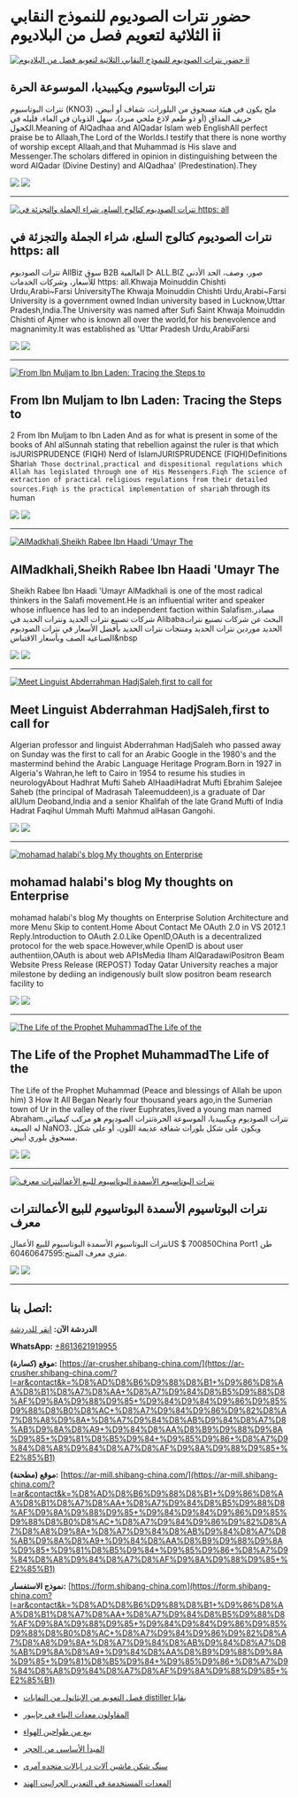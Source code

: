 # حضور نترات الصوديوم للنموذج النقابي الثلاثية لتعويم فصل من البلاديوم ⅱ

<a href="https://swt.shibang-china.com/?n=lxq&l=ar&img&k=%D8%AD%D8%B6%D9%88%D8%B1+%D9%86%D8%AA%D8%B1%D8%A7%D8%AA+%D8%A7%D9%84%D8%B5%D9%88%D8%AF%D9%8A%D9%88%D9%85+%D9%84%D9%84%D9%86%D9%85%D9%88%D8%B0%D8%AC+%D8%A7%D9%84%D9%86%D9%82%D8%A7%D8%A8%D9%8A+%D8%A7%D9%84%D8%AB%D9%84%D8%A7%D8%AB%D9%8A%D8%A9+%D9%84%D8%AA%D8%B9%D9%88%D9%8A%D9%85+%D9%81%D8%B5%D9%84+%D9%85%D9%86+%D8%A7%D9%84%D8%A8%D9%84%D8%A7%D8%AF%D9%8A%D9%88%D9%85+%E2%85%B1" target="_blank">![حضور نترات الصوديوم للنموذج النقابي الثلاثية لتعويم فصل من البلاديوم ⅱ](http://static.shibang-china.com/all-800x300/1081.jpg)</a>

## نترات البوتاسيوم ويكيبيديا، الموسوعة الحرة
نترات البوتاسيوم (KNO3) ملح يكون في هيئة مسحوق من البلورات، شفاف أو أبيض، حريف المذاق (أو ذو طعم لاذع ملحي مبرد)، سهل الذوبان في الماء، قليله في الكحول.Meaning of AlQadhaa and AlQadar Islam web EnglishAll perfect praise be to Allaah,The Lord of the Worlds.I testify that there is none worthy of worship except Allaah,and that Muhammad is His slave and Messenger.The scholars differed in opinion in distinguishing between the word AlQadar (Divine Destiny) and AlQadhaa' (Predestination).They


<a href="https://whatsapp.shibangsoft.com/WhatsApp.php" target="_blank" title="WhatsApp">![](http://static.shibang-china.com/icon/whatsapp.png)</a> <a href="https://swt.shibang-china.com/?n=lxq&l=ar&icon&k=%D8%AD%D8%B6%D9%88%D8%B1+%D9%86%D8%AA%D8%B1%D8%A7%D8%AA+%D8%A7%D9%84%D8%B5%D9%88%D8%AF%D9%8A%D9%88%D9%85+%D9%84%D9%84%D9%86%D9%85%D9%88%D8%B0%D8%AC+%D8%A7%D9%84%D9%86%D9%82%D8%A7%D8%A8%D9%8A+%D8%A7%D9%84%D8%AB%D9%84%D8%A7%D8%AB%D9%8A%D8%A9+%D9%84%D8%AA%D8%B9%D9%88%D9%8A%D9%85+%D9%81%D8%B5%D9%84+%D9%85%D9%86+%D8%A7%D9%84%D8%A8%D9%84%D8%A7%D8%AF%D9%8A%D9%88%D9%85+%E2%85%B1" target="_blank">![](http://static.shibang-china.com/icon/chat-ar.png)</a>

---

<a href="https://swt.shibang-china.com/?n=lxq&l=ar&img&k=%D8%AD%D8%B6%D9%88%D8%B1+%D9%86%D8%AA%D8%B1%D8%A7%D8%AA+%D8%A7%D9%84%D8%B5%D9%88%D8%AF%D9%8A%D9%88%D9%85+%D9%84%D9%84%D9%86%D9%85%D9%88%D8%B0%D8%AC+%D8%A7%D9%84%D9%86%D9%82%D8%A7%D8%A8%D9%8A+%D8%A7%D9%84%D8%AB%D9%84%D8%A7%D8%AB%D9%8A%D8%A9+%D9%84%D8%AA%D8%B9%D9%88%D9%8A%D9%85+%D9%81%D8%B5%D9%84+%D9%85%D9%86+%D8%A7%D9%84%D8%A8%D9%84%D8%A7%D8%AF%D9%8A%D9%88%D9%85+%E2%85%B1" target="_blank">![نترات الصوديوم كتالوج السلع، شراء الجملة والتجزئة في https: all](http://static.shibang-china.com/all-800x300/799.jpg)</a>

## نترات الصوديوم كتالوج السلع، شراء الجملة والتجزئة في https: all
نترات الصوديوم AllBiz سوق B2B العالمية ▻ ALL.BIZ صور، وصف، الحد الأدنى للأسعار، وشركات الخدمات https: all.Khwaja Moinuddin Chishti Urdu,Arabi~Farsi UniversityThe Khwaja Moinuddin Chishti Urdu,Arabi~Farsi University is a government owned Indian university based in Lucknow,Uttar Pradesh,India.The University was named after Sufi Saint Khwaja Moinuddin Chishti of Ajmer who is known all over the world,for his benevolence and magnanimity.It was established as 'Uttar Pradesh Urdu,ArabiFarsi


<a href="https://whatsapp.shibangsoft.com/WhatsApp.php" target="_blank" title="WhatsApp">![](http://static.shibang-china.com/icon/whatsapp.png)</a> <a href="https://swt.shibang-china.com/?n=lxq&l=ar&icon&k=%D8%AD%D8%B6%D9%88%D8%B1+%D9%86%D8%AA%D8%B1%D8%A7%D8%AA+%D8%A7%D9%84%D8%B5%D9%88%D8%AF%D9%8A%D9%88%D9%85+%D9%84%D9%84%D9%86%D9%85%D9%88%D8%B0%D8%AC+%D8%A7%D9%84%D9%86%D9%82%D8%A7%D8%A8%D9%8A+%D8%A7%D9%84%D8%AB%D9%84%D8%A7%D8%AB%D9%8A%D8%A9+%D9%84%D8%AA%D8%B9%D9%88%D9%8A%D9%85+%D9%81%D8%B5%D9%84+%D9%85%D9%86+%D8%A7%D9%84%D8%A8%D9%84%D8%A7%D8%AF%D9%8A%D9%88%D9%85+%E2%85%B1" target="_blank">![](http://static.shibang-china.com/icon/chat-ar.png)</a>

---

<a href="https://swt.shibang-china.com/?n=lxq&l=ar&img&k=%D8%AD%D8%B6%D9%88%D8%B1+%D9%86%D8%AA%D8%B1%D8%A7%D8%AA+%D8%A7%D9%84%D8%B5%D9%88%D8%AF%D9%8A%D9%88%D9%85+%D9%84%D9%84%D9%86%D9%85%D9%88%D8%B0%D8%AC+%D8%A7%D9%84%D9%86%D9%82%D8%A7%D8%A8%D9%8A+%D8%A7%D9%84%D8%AB%D9%84%D8%A7%D8%AB%D9%8A%D8%A9+%D9%84%D8%AA%D8%B9%D9%88%D9%8A%D9%85+%D9%81%D8%B5%D9%84+%D9%85%D9%86+%D8%A7%D9%84%D8%A8%D9%84%D8%A7%D8%AF%D9%8A%D9%88%D9%85+%E2%85%B1" target="_blank">![From Ibn Muljam to Ibn Laden: Tracing the Steps to](http://static.shibang-china.com/all-800x300/480.jpg)</a>

## From Ibn Muljam to Ibn Laden: Tracing the Steps to
2 From Ibn Muljam to Ibn Laden And as for what is present in some of the books of Ahl alSunnah stating that rebellion against the ruler is that which isJURISPRUDENCE (FIQH) Nerd of IslamJURISPRUDENCE (FIQH)Definitions Shari`ah Those doctrinal,practical and dispositional regulations which Allah has legislated through one of His Messengers.Fiqh The science of extraction of practical religious regulations from their detailed sources.Fiqh is the practical implementation of shari`ah through its human


<a href="https://whatsapp.shibangsoft.com/WhatsApp.php" target="_blank" title="WhatsApp">![](http://static.shibang-china.com/icon/whatsapp.png)</a> <a href="https://swt.shibang-china.com/?n=lxq&l=ar&icon&k=%D8%AD%D8%B6%D9%88%D8%B1+%D9%86%D8%AA%D8%B1%D8%A7%D8%AA+%D8%A7%D9%84%D8%B5%D9%88%D8%AF%D9%8A%D9%88%D9%85+%D9%84%D9%84%D9%86%D9%85%D9%88%D8%B0%D8%AC+%D8%A7%D9%84%D9%86%D9%82%D8%A7%D8%A8%D9%8A+%D8%A7%D9%84%D8%AB%D9%84%D8%A7%D8%AB%D9%8A%D8%A9+%D9%84%D8%AA%D8%B9%D9%88%D9%8A%D9%85+%D9%81%D8%B5%D9%84+%D9%85%D9%86+%D8%A7%D9%84%D8%A8%D9%84%D8%A7%D8%AF%D9%8A%D9%88%D9%85+%E2%85%B1" target="_blank">![](http://static.shibang-china.com/icon/chat-ar.png)</a>

---

<a href="https://swt.shibang-china.com/?n=lxq&l=ar&img&k=%D8%AD%D8%B6%D9%88%D8%B1+%D9%86%D8%AA%D8%B1%D8%A7%D8%AA+%D8%A7%D9%84%D8%B5%D9%88%D8%AF%D9%8A%D9%88%D9%85+%D9%84%D9%84%D9%86%D9%85%D9%88%D8%B0%D8%AC+%D8%A7%D9%84%D9%86%D9%82%D8%A7%D8%A8%D9%8A+%D8%A7%D9%84%D8%AB%D9%84%D8%A7%D8%AB%D9%8A%D8%A9+%D9%84%D8%AA%D8%B9%D9%88%D9%8A%D9%85+%D9%81%D8%B5%D9%84+%D9%85%D9%86+%D8%A7%D9%84%D8%A8%D9%84%D8%A7%D8%AF%D9%8A%D9%88%D9%85+%E2%85%B1" target="_blank">![AlMadkhali,Sheikh Rabee Ibn Haadi 'Umayr The](http://static.shibang-china.com/all-800x300/446.jpg)</a>

## AlMadkhali,Sheikh Rabee Ibn Haadi 'Umayr The
Sheikh Rabee Ibn Haadi 'Umayr AlMadkhali is one of the most radical thinkers in the Salafi movement.He is an influential writer and speaker whose influence has led to an independent faction within Salafism.مصادر شركات تصنيع نترات الحديد ونترات الحديد في Alibabaالبحث عن شركات تصنيع نترات الحديد موردين نترات الحديد ومنتجات نترات الحديد بأفضل الأسعار في نترات الصوديوم الصناعية الصف وبأسعار الاقتباس&nbsp


<a href="https://whatsapp.shibangsoft.com/WhatsApp.php" target="_blank" title="WhatsApp">![](http://static.shibang-china.com/icon/whatsapp.png)</a> <a href="https://swt.shibang-china.com/?n=lxq&l=ar&icon&k=%D8%AD%D8%B6%D9%88%D8%B1+%D9%86%D8%AA%D8%B1%D8%A7%D8%AA+%D8%A7%D9%84%D8%B5%D9%88%D8%AF%D9%8A%D9%88%D9%85+%D9%84%D9%84%D9%86%D9%85%D9%88%D8%B0%D8%AC+%D8%A7%D9%84%D9%86%D9%82%D8%A7%D8%A8%D9%8A+%D8%A7%D9%84%D8%AB%D9%84%D8%A7%D8%AB%D9%8A%D8%A9+%D9%84%D8%AA%D8%B9%D9%88%D9%8A%D9%85+%D9%81%D8%B5%D9%84+%D9%85%D9%86+%D8%A7%D9%84%D8%A8%D9%84%D8%A7%D8%AF%D9%8A%D9%88%D9%85+%E2%85%B1" target="_blank">![](http://static.shibang-china.com/icon/chat-ar.png)</a>

---

<a href="https://swt.shibang-china.com/?n=lxq&l=ar&img&k=%D8%AD%D8%B6%D9%88%D8%B1+%D9%86%D8%AA%D8%B1%D8%A7%D8%AA+%D8%A7%D9%84%D8%B5%D9%88%D8%AF%D9%8A%D9%88%D9%85+%D9%84%D9%84%D9%86%D9%85%D9%88%D8%B0%D8%AC+%D8%A7%D9%84%D9%86%D9%82%D8%A7%D8%A8%D9%8A+%D8%A7%D9%84%D8%AB%D9%84%D8%A7%D8%AB%D9%8A%D8%A9+%D9%84%D8%AA%D8%B9%D9%88%D9%8A%D9%85+%D9%81%D8%B5%D9%84+%D9%85%D9%86+%D8%A7%D9%84%D8%A8%D9%84%D8%A7%D8%AF%D9%8A%D9%88%D9%85+%E2%85%B1" target="_blank">![Meet Linguist Abderrahman HadjSaleh,first to call for](http://static.shibang-china.com/all-800x300/351.jpg)</a>

## Meet Linguist Abderrahman HadjSaleh,first to call for
Algerian professor and linguist Abderrahman HadjSaleh who passed away on Sunday was the first to call for an Arabic Google in the 1980's and the mastermind behind the Arabic Language Heritage Program.Born in 1927 in Algeria's Wahran,he left to Cairo in 1954 to resume his studies in neurologyAbout Hadhrat Mufti Saheb AlHaadiHadrat Mufti Ebrahim Salejee Saheb (the principal of Madrasah Taleemuddeen),is a graduate of Dar alUlum Deoband,India and a senior Khalifah of the late Grand Mufti of India Hadrat Faqihul Ummah Mufti Mahmud alHasan Gangohi.


<a href="https://whatsapp.shibangsoft.com/WhatsApp.php" target="_blank" title="WhatsApp">![](http://static.shibang-china.com/icon/whatsapp.png)</a> <a href="https://swt.shibang-china.com/?n=lxq&l=ar&icon&k=%D8%AD%D8%B6%D9%88%D8%B1+%D9%86%D8%AA%D8%B1%D8%A7%D8%AA+%D8%A7%D9%84%D8%B5%D9%88%D8%AF%D9%8A%D9%88%D9%85+%D9%84%D9%84%D9%86%D9%85%D9%88%D8%B0%D8%AC+%D8%A7%D9%84%D9%86%D9%82%D8%A7%D8%A8%D9%8A+%D8%A7%D9%84%D8%AB%D9%84%D8%A7%D8%AB%D9%8A%D8%A9+%D9%84%D8%AA%D8%B9%D9%88%D9%8A%D9%85+%D9%81%D8%B5%D9%84+%D9%85%D9%86+%D8%A7%D9%84%D8%A8%D9%84%D8%A7%D8%AF%D9%8A%D9%88%D9%85+%E2%85%B1" target="_blank">![](http://static.shibang-china.com/icon/chat-ar.png)</a>

---

<a href="https://swt.shibang-china.com/?n=lxq&l=ar&img&k=%D8%AD%D8%B6%D9%88%D8%B1+%D9%86%D8%AA%D8%B1%D8%A7%D8%AA+%D8%A7%D9%84%D8%B5%D9%88%D8%AF%D9%8A%D9%88%D9%85+%D9%84%D9%84%D9%86%D9%85%D9%88%D8%B0%D8%AC+%D8%A7%D9%84%D9%86%D9%82%D8%A7%D8%A8%D9%8A+%D8%A7%D9%84%D8%AB%D9%84%D8%A7%D8%AB%D9%8A%D8%A9+%D9%84%D8%AA%D8%B9%D9%88%D9%8A%D9%85+%D9%81%D8%B5%D9%84+%D9%85%D9%86+%D8%A7%D9%84%D8%A8%D9%84%D8%A7%D8%AF%D9%8A%D9%88%D9%85+%E2%85%B1" target="_blank">![mohamad halabi's blog My thoughts on Enterprise](http://static.shibang-china.com/all-800x300/216.jpg)</a>

## mohamad halabi's blog My thoughts on Enterprise
mohamad halabi's blog My thoughts on Enterprise Solution Architecture and more Menu Skip to content.Home About Contact Me OAuth 2.0 in VS 2012.1 Reply.Introduction to OAuth 2.0.Like OpenID,OAuth is a decentralized protocol for the web space.However,while OpenID is about user authentiion,OAuth is about web APIsMedia Ilham AlQaradawiPositron Beam Website Press Release (REPOST) Today Qatar University reaches a major milestone by dediing an indigenously built slow positron beam research facility to


<a href="https://whatsapp.shibangsoft.com/WhatsApp.php" target="_blank" title="WhatsApp">![](http://static.shibang-china.com/icon/whatsapp.png)</a> <a href="https://swt.shibang-china.com/?n=lxq&l=ar&icon&k=%D8%AD%D8%B6%D9%88%D8%B1+%D9%86%D8%AA%D8%B1%D8%A7%D8%AA+%D8%A7%D9%84%D8%B5%D9%88%D8%AF%D9%8A%D9%88%D9%85+%D9%84%D9%84%D9%86%D9%85%D9%88%D8%B0%D8%AC+%D8%A7%D9%84%D9%86%D9%82%D8%A7%D8%A8%D9%8A+%D8%A7%D9%84%D8%AB%D9%84%D8%A7%D8%AB%D9%8A%D8%A9+%D9%84%D8%AA%D8%B9%D9%88%D9%8A%D9%85+%D9%81%D8%B5%D9%84+%D9%85%D9%86+%D8%A7%D9%84%D8%A8%D9%84%D8%A7%D8%AF%D9%8A%D9%88%D9%85+%E2%85%B1" target="_blank">![](http://static.shibang-china.com/icon/chat-ar.png)</a>

---

<a href="https://swt.shibang-china.com/?n=lxq&l=ar&img&k=%D8%AD%D8%B6%D9%88%D8%B1+%D9%86%D8%AA%D8%B1%D8%A7%D8%AA+%D8%A7%D9%84%D8%B5%D9%88%D8%AF%D9%8A%D9%88%D9%85+%D9%84%D9%84%D9%86%D9%85%D9%88%D8%B0%D8%AC+%D8%A7%D9%84%D9%86%D9%82%D8%A7%D8%A8%D9%8A+%D8%A7%D9%84%D8%AB%D9%84%D8%A7%D8%AB%D9%8A%D8%A9+%D9%84%D8%AA%D8%B9%D9%88%D9%8A%D9%85+%D9%81%D8%B5%D9%84+%D9%85%D9%86+%D8%A7%D9%84%D8%A8%D9%84%D8%A7%D8%AF%D9%8A%D9%88%D9%85+%E2%85%B1" target="_blank">![The Life of the Prophet MuhammadThe Life of the](http://static.shibang-china.com/all-800x300/544.jpg)</a>

## The Life of the Prophet MuhammadThe Life of the
The Life of the Prophet Muhammad (Peace and blessings of Allah be upon him) 3 How It All Began Nearly four thousand years ago,in the Sumerian town of Ur in the valley of the river Euphrates,lived a young man named Abraham.نترات الصوديوم ويكيبيديا، الموسوعة الحرةنترات الصوديوم هو مركب كيميائي له الصيغة NaNO3، ويكون على شكل بلورات شفافة عديمة اللون، أو على شكل مسحوق بلوري أبيض.


<a href="https://whatsapp.shibangsoft.com/WhatsApp.php" target="_blank" title="WhatsApp">![](http://static.shibang-china.com/icon/whatsapp.png)</a> <a href="https://swt.shibang-china.com/?n=lxq&l=ar&icon&k=%D8%AD%D8%B6%D9%88%D8%B1+%D9%86%D8%AA%D8%B1%D8%A7%D8%AA+%D8%A7%D9%84%D8%B5%D9%88%D8%AF%D9%8A%D9%88%D9%85+%D9%84%D9%84%D9%86%D9%85%D9%88%D8%B0%D8%AC+%D8%A7%D9%84%D9%86%D9%82%D8%A7%D8%A8%D9%8A+%D8%A7%D9%84%D8%AB%D9%84%D8%A7%D8%AB%D9%8A%D8%A9+%D9%84%D8%AA%D8%B9%D9%88%D9%8A%D9%85+%D9%81%D8%B5%D9%84+%D9%85%D9%86+%D8%A7%D9%84%D8%A8%D9%84%D8%A7%D8%AF%D9%8A%D9%88%D9%85+%E2%85%B1" target="_blank">![](http://static.shibang-china.com/icon/chat-ar.png)</a>

---

<a href="https://swt.shibang-china.com/?n=lxq&l=ar&img&k=%D8%AD%D8%B6%D9%88%D8%B1+%D9%86%D8%AA%D8%B1%D8%A7%D8%AA+%D8%A7%D9%84%D8%B5%D9%88%D8%AF%D9%8A%D9%88%D9%85+%D9%84%D9%84%D9%86%D9%85%D9%88%D8%B0%D8%AC+%D8%A7%D9%84%D9%86%D9%82%D8%A7%D8%A8%D9%8A+%D8%A7%D9%84%D8%AB%D9%84%D8%A7%D8%AB%D9%8A%D8%A9+%D9%84%D8%AA%D8%B9%D9%88%D9%8A%D9%85+%D9%81%D8%B5%D9%84+%D9%85%D9%86+%D8%A7%D9%84%D8%A8%D9%84%D8%A7%D8%AF%D9%8A%D9%88%D9%85+%E2%85%B1" target="_blank">![نترات البوتاسيوم الأسمدة البوتاسيوم للبيع الأعمالنترات معرف](http://static.shibang-china.com/all-800x300/1040.jpg)</a>

## نترات البوتاسيوم الأسمدة البوتاسيوم للبيع الأعمالنترات معرف
نترات البوتاسيوم الأسمدة البوتاسيوم للبيع الأعمالUS $ 700850China Port1 طن متري معرف المنتج:60460647595.

<a href="https://whatsapp.shibangsoft.com/WhatsApp.php" target="_blank" title="WhatsApp">![](http://static.shibang-china.com/icon/whatsapp.png)</a> <a href="https://swt.shibang-china.com/?l=ar&icon&k=%D8%AD%D8%B6%D9%88%D8%B1+%D9%86%D8%AA%D8%B1%D8%A7%D8%AA+%D8%A7%D9%84%D8%B5%D9%88%D8%AF%D9%8A%D9%88%D9%85+%D9%84%D9%84%D9%86%D9%85%D9%88%D8%B0%D8%AC+%D8%A7%D9%84%D9%86%D9%82%D8%A7%D8%A8%D9%8A+%D8%A7%D9%84%D8%AB%D9%84%D8%A7%D8%AB%D9%8A%D8%A9+%D9%84%D8%AA%D8%B9%D9%88%D9%8A%D9%85+%D9%81%D8%B5%D9%84+%D9%85%D9%86+%D8%A7%D9%84%D8%A8%D9%84%D8%A7%D8%AF%D9%8A%D9%88%D9%85+%E2%85%B1" target="_blank">![](http://static.shibang-china.com/icon/chat-ar.png)</a>

---
## اتصل بنا:

**الدردشة الآن:** [انقر للدردشة](https://swt.shibang-china.com?l=ar&contact&k=%D8%AD%D8%B6%D9%88%D8%B1+%D9%86%D8%AA%D8%B1%D8%A7%D8%AA+%D8%A7%D9%84%D8%B5%D9%88%D8%AF%D9%8A%D9%88%D9%85+%D9%84%D9%84%D9%86%D9%85%D9%88%D8%B0%D8%AC+%D8%A7%D9%84%D9%86%D9%82%D8%A7%D8%A8%D9%8A+%D8%A7%D9%84%D8%AB%D9%84%D8%A7%D8%AB%D9%8A%D8%A9+%D9%84%D8%AA%D8%B9%D9%88%D9%8A%D9%85+%D9%81%D8%B5%D9%84+%D9%85%D9%86+%D8%A7%D9%84%D8%A8%D9%84%D8%A7%D8%AF%D9%8A%D9%88%D9%85+%E2%85%B1)

**WhatsApp:**  [+8613621919955](https://whatsapp.shibangsoft.com/WhatsApp.php)

**موقع (كسارة):** [https://ar-crusher.shibang-china.com/](https://ar-crusher.shibang-china.com/?l=ar&contact&k=%D8%AD%D8%B6%D9%88%D8%B1+%D9%86%D8%AA%D8%B1%D8%A7%D8%AA+%D8%A7%D9%84%D8%B5%D9%88%D8%AF%D9%8A%D9%88%D9%85+%D9%84%D9%84%D9%86%D9%85%D9%88%D8%B0%D8%AC+%D8%A7%D9%84%D9%86%D9%82%D8%A7%D8%A8%D9%8A+%D8%A7%D9%84%D8%AB%D9%84%D8%A7%D8%AB%D9%8A%D8%A9+%D9%84%D8%AA%D8%B9%D9%88%D9%8A%D9%85+%D9%81%D8%B5%D9%84+%D9%85%D9%86+%D8%A7%D9%84%D8%A8%D9%84%D8%A7%D8%AF%D9%8A%D9%88%D9%85+%E2%85%B1)

**موقع (مطحنة):** [https://ar-mill.shibang-china.com/](https://ar-mill.shibang-china.com/?l=ar&contact&k=%D8%AD%D8%B6%D9%88%D8%B1+%D9%86%D8%AA%D8%B1%D8%A7%D8%AA+%D8%A7%D9%84%D8%B5%D9%88%D8%AF%D9%8A%D9%88%D9%85+%D9%84%D9%84%D9%86%D9%85%D9%88%D8%B0%D8%AC+%D8%A7%D9%84%D9%86%D9%82%D8%A7%D8%A8%D9%8A+%D8%A7%D9%84%D8%AB%D9%84%D8%A7%D8%AB%D9%8A%D8%A9+%D9%84%D8%AA%D8%B9%D9%88%D9%8A%D9%85+%D9%81%D8%B5%D9%84+%D9%85%D9%86+%D8%A7%D9%84%D8%A8%D9%84%D8%A7%D8%AF%D9%8A%D9%88%D9%85+%E2%85%B1)

**نموذج الاستفسار:** [https://form.shibang-china.com](https://form.shibang-china.com?l=ar&contact&k=%D8%AD%D8%B6%D9%88%D8%B1+%D9%86%D8%AA%D8%B1%D8%A7%D8%AA+%D8%A7%D9%84%D8%B5%D9%88%D8%AF%D9%8A%D9%88%D9%85+%D9%84%D9%84%D9%86%D9%85%D9%88%D8%B0%D8%AC+%D8%A7%D9%84%D9%86%D9%82%D8%A7%D8%A8%D9%8A+%D8%A7%D9%84%D8%AB%D9%84%D8%A7%D8%AB%D9%8A%D8%A9+%D9%84%D8%AA%D8%B9%D9%88%D9%8A%D9%85+%D9%81%D8%B5%D9%84+%D9%85%D9%86+%D8%A7%D9%84%D8%A8%D9%84%D8%A7%D8%AF%D9%8A%D9%88%D9%85+%E2%85%B1)

* [فصل التعويم من الإيثانول من النفايات distiller بقايا](../44/%D9%81%D8%B5%D9%84%20%D8%A7%D9%84%D8%AA%D8%B9%D9%88%D9%8A%D9%85%20%D9%85%D9%86%20%D8%A7%D9%84%D8%A5%D9%8A%D8%AB%D8%A7%D9%86%D9%88%D9%84%20%D9%85%D9%86%20%D8%A7%D9%84%D9%86%D9%81%D8%A7%D9%8A%D8%A7%D8%AA%20distiller%20%D8%A8%D9%82%D8%A7%D9%8A%D8%A7.md)

* [المقاولون معدات البناء في جايبور](../42/%D8%A7%D9%84%D9%85%D9%82%D8%A7%D9%88%D9%84%D9%88%D9%86%20%D9%85%D8%B9%D8%AF%D8%A7%D8%AA%20%D8%A7%D9%84%D8%A8%D9%86%D8%A7%D8%A1%20%D9%81%D9%8A%20%D8%AC%D8%A7%D9%8A%D8%A8%D9%88%D8%B1.md)

* [بيع من طواحين الهواء](../43/%D8%A8%D9%8A%D8%B9%20%D9%85%D9%86%20%D8%B7%D9%88%D8%A7%D8%AD%D9%8A%D9%86%20%D8%A7%D9%84%D9%87%D9%88%D8%A7%D8%A1.md)

* [المبدأ الأساسي من الحجر](../44/%D8%A7%D9%84%D9%85%D8%A8%D8%AF%D8%A3%20%D8%A7%D9%84%D8%A3%D8%B3%D8%A7%D8%B3%D9%8A%20%D9%85%D9%86%20%D8%A7%D9%84%D8%AD%D8%AC%D8%B1.md)

* [سنگ شکن ماشین آلات در ایالات متحده آمری](../41/%D8%B3%D9%86%DA%AF%20%D8%B4%DA%A9%D9%86%20%D9%85%D8%A7%D8%B4%DB%8C%D9%86%20%D8%A2%D9%84%D8%A7%D8%AA%20%D8%AF%D8%B1%20%D8%A7%DB%8C%D8%A7%D9%84%D8%A7%D8%AA%20%D9%85%D8%AA%D8%AD%D8%AF%D9%87%20%D8%A2%D9%85%D8%B1%DB%8C.md)

* [المعدات المستخدمة في التعدين الجرانيت الهند](../45/%D8%A7%D9%84%D9%85%D8%B9%D8%AF%D8%A7%D8%AA%20%D8%A7%D9%84%D9%85%D8%B3%D8%AA%D8%AE%D8%AF%D9%85%D8%A9%20%D9%81%D9%8A%20%D8%A7%D9%84%D8%AA%D8%B9%D8%AF%D9%8A%D9%86%20%D8%A7%D9%84%D8%AC%D8%B1%D8%A7%D9%86%D9%8A%D8%AA%20%D8%A7%D9%84%D9%87%D9%86%D8%AF.md)